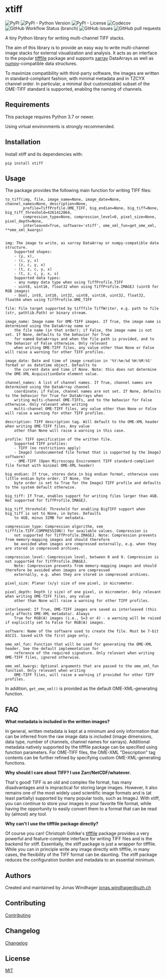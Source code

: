 # xtiff

![PyPI](https://img.shields.io/pypi/v/xtiff)
![PyPI - Python Version](https://img.shields.io/pypi/pyversions/xtiff)
![PyPI - License](https://img.shields.io/pypi/l/xtiff)
![Codecov](https://img.shields.io/codecov/c/github/BodenmillerGroup/xtiff)
![GitHub Workflow Status (branch)](https://img.shields.io/github/workflow/status/BodenmillerGroup/xtiff/test-and-deploy/master)
![GitHub issues](https://img.shields.io/github/issues/BodenmillerGroup/xtiff)
![GitHub pull requests](https://img.shields.io/github/issues-pr/BodenmillerGroup/xtiff)

A tiny Python library for writing multi-channel TIFF stacks.

The aim of this library is to provide an easy way to write multi-channel image stacks for external visualization and
analysis. It acts as an interface to the popular [tifffile](https://www.lfd.uci.edu/~gohlke/) package and supports
[xarray](http://xarray.pydata.org) DataArrays as well as [numpy](https://www.numpy.org)-compatible data structures.

To maximize compatibility with third-party software, the images are written in standard-compliant fashion, with minimal
metadata and in TZCYX channel order. In particular, a minimal (but customizable) subset of the OME-TIFF standard is
supported, enabling the naming of channels.

## Requirements

This package requires Python 3.7 or newer.

Using virtual environments is strongly recommended.

## Installation

Install xtiff and its dependencies with:

    pip install xtiff


## Usage

The package provides the following main function for writing TIFF files:

    to_tiff(img, file, image_name=None, image_date=None, channel_names=None, description=None, 
            profile=TiffProfile.OME_TIFF, big_endian=None, big_tiff=None, big_tiff_threshold=4261412864, 
            compression_type=None, compression_level=0, pixel_size=None, pixel_depth=None, 
            interleaved=True, software='xtiff', ome_xml_fun=get_ome_xml, **ome_xml_kwargs)
    

    img: The image to write, as xarray DataArray or numpy-compatible data structure.
        Supported shapes:
        - (y, x),
        - (c, y, x)
        - (z, c, y, x)
        - (t, z, c, y, x)
        - (t, z, c, y, x, s)
        Supported data types:
        - any numpy data type when using TiffProfile.TIFF
        - uint8, uint16, float32 when using TiffProfile.IMAGEJ (uint8 for RGB images)
        - bool, int8, int16, int32, uint8, uint16, uint32, float32, float64 when using TiffProfile.OME_TIFF

    file: File target supported by tifffile TiffWriter, e.g. path to file (str, pathlib.Path) or binary stream.

    image_name: Image name for OME-TIFF images. If True, the image name is determined using the DataArray name or
        the file name (in that order); if False, the image name is not set. If None, defaults to the behavior for True
        for named DataArrays and when the file path is provided, and to the behavior of False otherwise. Only relevant
        when writing OME-TIFF files, any value other than None or False will raise a warning for other TIFF profiles.

    image_date: Date and time of image creation in '%Y:%m:%d %H:%M:%S' format or as datetime object. Defaults to
        the current date and time if None. Note: this does not determine the OME-XML AcquisitionDate element value.

    channel_names: A list of channel names. If True, channel names are determined using the DataArray channel
        coordinate; if False, channel names are not set. If None, defaults to the behavior for True for DataArrays when
        writing multi-channel OME-TIFFs, and to the behavior for False otherwise. Only relevant when writing
        multi-channel OME-TIFF files, any value other than None or False will raise a warning for other TIFF profiles.

    description: TIFF description tag. Will default to the OME-XML header when writing OME-TIFF files. Any value
        other than None will raise a warning in this case.

    profile: TIFF specification of the written file.
        Supported TIFF profiles:
        - TIFF (no restrictions apply)
        - ImageJ (undocumented file format that is supported by the ImageJ software)
        - OME-TIFF (Open Microscopy Environment TIFF standard-compliant file format with minimal OME-XML header)

    big_endian: If true, stores data in big endian format, otherwise uses little endian byte order. If None, the
        byte order is set to True for the ImageJ TIFF profile and defaults to the system default otherwise.

    big_tiff: If True, enables support for writing files larger than 4GB. Not supported for TiffProfile.IMAGEJ.

    big_tiff_threshold: Threshold for enabling BigTIFF support when big_tiff is set to None, in bytes. Defaults
        to 4GB, minus 32MB for metadata.

    compression_type: Compression algorithm, see tifffile.TIFF.COMPRESSION() for available values. Compression is
        not supported for TiffProfile.IMAGEJ. Note: Compression prevents from memory-mapping images and should therefore
        be avoided when images are compressed externally, e.g. when they are stored in compressed archives.

    compression_level: Compression level, between 0 and 9. Compression is not supported for TiffProfile.IMAGEJ.
        Note: Compression prevents from memory-mapping images and should therefore be avoided when images are compressed
        externally, e.g. when they are stored in compressed archives.

    pixel_size: Planar (x/y) size of one pixel, in micrometer.

    pixel_depth: Depth (z size) of one pixel, in micrometer. Only relevant when writing OME-TIFF files, any value
        other than None will raise a warning for other TIFF profiles.

    interleaved: If True, OME-TIFF images are saved as interleaved (this only affects OME-XML metadata). Always
        True for RGB(A) images (i.e., S=3 or 4) - a warning will be raised if explicitly set to False for RGB(A) images.

    software: Name of the software used to create the file. Must be 7-bit ASCII. Saved with the first page only.

    ome_xml_fun: Function that will be used for generating the OME-XML header. See the default implementation for
        reference of the required signature. Only relevant when writing OME-TIFF files, ignored otherwise.

    ome_xml_kwargs: Optional arguments that are passed to the ome_xml_fun function. Only relevant when writing
        OME-TIFF files, will raise a warning if provided for other TIFF profiles.

In addition, `get_ome_xml()` is provided as the default OME-XML-generating function.

## FAQ

**What metadata is included in the written images?**

In general, written metadata is kept at a minimum and only information that can be inferred from the raw image data is
included (image dimensions, data type, number of channels, channel names for xarrays). Additional metadata natively supported by the
tifffile package can be specified using function parameters. For OME-TIFF files, the OME-XML "Description" tag contents
can be further refined by specifying custom OME-XML-generating functions.

**Why should I care about TIFF? I use Zarr/NetCDF/whatever.**

That's good! TIFF is an old and complex file format, has many disadvantages and is impractical for storing large images.
However, it also remains one of the most widely used scientific image formats and is (at least partially) supported by
many popular tools, such as ImageJ. With xtiff, you can continue to store your images in your favorite file format,
while having the opportunity to easily convert them to a format that can be read by (almost) any tool.

**Why can't I use the tifffile package directly?**

Of course you can! Christoph Gohlke's [tifffile](https://www.lfd.uci.edu/~gohlke/) package provides a very powerful and
feature-complete interface for writing TIFF files and is the backend for xtiff. Essentially, the xtiff package is just a
wrapper for tifffile. While you can in principle write any image directly with tifffile, in many cases, the flexibility
of the TIFF format can be daunting. The xtiff package reduces the configuration burden and metadata to an essential
minimum.

## Authors

Created and maintained by Jonas Windhager [jonas.windhager@uzh.ch](mailto:jonas.windhager@uzh.ch)

## Contributing

[Contributing](https://github.com/BodenmillerGroup/xtiff/blob/master/CONTRIBUTING.md)

## Changelog

[Changelog](https://github.com/BodenmillerGroup/xtiff/blob/master/CHANGELOG.md)

## License

[MIT](https://github.com/BodenmillerGroup/xtiff/blob/master/LICENSE.md)
